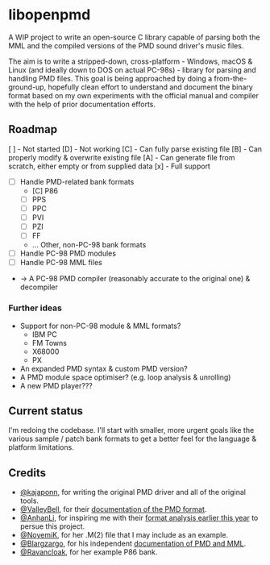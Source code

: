 # libopenpmd

A WIP project to write an open-source C library capable of parsing both the MML and the compiled versions of the PMD sound driver's music files.

The aim is to write a stripped-down, cross-platform - Windows, macOS & Linux (and ideally down to DOS on actual PC-98s) - library for parsing and handling PMD files. This goal is being approached by doing a from-the-ground-up, hopefully clean effort to understand and document the binary format based on my own experiments with the official manual and compiler with the help of prior documentation efforts.

## Roadmap

[ ] - Not started
[D] - Not working
[C] - Can fully parse existing file
[B] - Can properly modify & overwrite existing file
[A] - Can generate file from scratch, either empty or from supplied data
[x] - Full support

* [ ] Handle PMD-related bank formats
  * [C] P86
  * [ ] PPS
  * [ ] PPC
  * [ ] PVI
  * [ ] PZI
  * [ ] FF
  * ... Other, non-PC-98 bank formats
* [ ] Handle PC-98 PMD modules
* [ ] Handle PC-98 MML files
* -> A PC-98 PMD compiler (reasonably accurate to the original one) & decompiler

### Further ideas

* Support for non-PC-98 module & MML formats?
  * IBM PC
  * FM Towns
  * X68000
  * PX
* An expanded PMD syntax & custom PMD version?
* A PMD module space optimiser? (e.g. loop analysis & unrolling)
* A new PMD player???

## Current status

I'm redoing the codebase. I'll start with smaller, more urgent goals like the various sample / patch bank formats to get
a better feel for the language & platform limitations.

## Credits

- [@kajaponn](https://twitter.com/kajaponn), for writing the original PMD driver and all of the original tools.
- [@ValleyBell](https://github.com/ValleyBell), for their [documentation of the PMD format](https://raw.githubusercontent.com/ValleyBell/MidiConverters/master/pmd_SeqFormat.txt).
- [@AnhanLi](https://twitter.com/AnhanLi), for inspiring me with their [format analysis earlier this year](https://lithcore.cn/2318) to persue this project.
- [@NoyemiK](https://github.com/NoyemiK), for her .M(2) file that I may include as an example.
- [@Blargzargo](https://www.youtube.com/channel/UCDZR3q3anQ9boE6IAvorz8Q), for his independent [documentation of PMD and MML](https://pastebin.com/raw/FP5q8zgC).
- [@Ravancloak](https://ravancloak.bandcamp.com/), for her example P86 bank.
